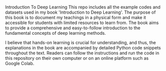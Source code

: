 Introduction To Deep Learning
This repo includes all the example codes and datasets used in my book 'Introduction to Deep Learning'. The purpose of this book is to document my teachings in a physical form and make it accessible for students with limited resources to learn from. The book aims to provide a comprehensive and easy-to-follow introduction to the fundamental concepts of deep learning methods.

I believe that hands-on learning is crucial for understanding, and thus, the explanations in the book are accompanied by detailed Python code snippets throughout the text. Readers can follow the instructions and run the code in this repository on their own computer or on an online platform such as Google Colab.

